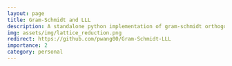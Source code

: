 ```yaml
---
layout: page
title: Gram-Schmidt and LLL
description: A standalone python implementation of gram-schmidt orthogonalization and Lenstra–Lenstra–Lovász lattice basis reduction
img: assets/img/lattice_reduction.png
redirect: https://github.com/pwang00/Gram-Schmidt-LLL
importance: 2
category: personal
---
```


